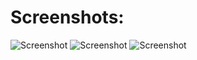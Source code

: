 # Screenshots:
![Screenshot](https://github.com/lvcc-wad/Students/blob/master/BSIS/Aranas-Michaela/Guessing-Game/guess1.png)
![Screenshot](https://github.com/lvcc-wad/Students/blob/master/BSIS/Aranas-Michaela/Guessing-Game/guess2.png)
![Screenshot](https://github.com/lvcc-wad/Students/blob/master/BSIS/Aranas-Michaela/Guessing-Game/guess3.png)
